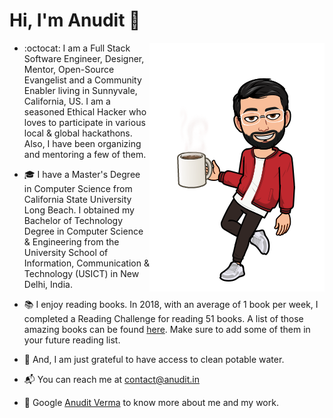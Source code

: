 # Hi, I'm Anudit 👋

<img align="right" src="https://github.com/anuditverma/anuditverma/blob/master/Anudit-Coffee.png" alt="Anudit's Avatar with a Coffee Mug"/>

- :octocat: I am a Full Stack Software Engineer, Designer, Mentor, Open-Source Evangelist and a Community Enabler living in Sunnyvale, California, US. I am a seasoned Ethical Hacker who loves to participate in various local & global hackathons. Also, I have been organizing and mentoring a few of them.

- :mortar_board: I have a Master's Degree in Computer Science from California State University Long Beach. I obtained my Bachelor of Technology Degree in Computer Science & Engineering from the University School of Information, Communication & Technology (USICT) in New Delhi, India.

- :books: I enjoy reading books. In 2018, with an average of 1 book per week, I completed a Reading Challenge for reading 51 books. A list of those amazing books can be found <a target="_blank" href="https://www.goodreads.com/user/year_in_books/2018/82771249">here</a>. Make sure to add some of them in your future reading list.

- :seedling: And, I am just grateful to have access to clean potable water.

- :mailbox_with_mail: You can reach me at <a target="_blank" href="mailto:contact@anudit.in">contact@anudit.in</a>

- :rocket: Google <a target="_blank" href="https://www.google.com/search?q=Anudit+Verma">Anudit Verma</a> to know more about me and my work. 
